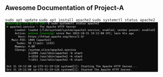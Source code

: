 ## Awesome Documentation of Project-A

`sudo apt update`
`sudo apt install apache2`
`sudo systemctl status apache2`
![apache status](./images/apache-status.png)